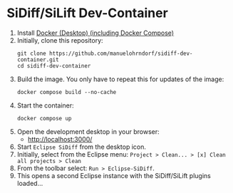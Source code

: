 # SiDiff/SiLift Dev-Container

1. Install [Docker (Desktop) (including Docker Compose)](https://docs.docker.com/get-started/get-docker/)
1. Initially, clone this repository:
    ```
    git clone https://github.com/manuelohrndorf/sidiff-dev-container.git
    cd sidiff-dev-container
    ```
1. Build the image. You only have to repeat this for updates of the image:
    ```
    docker compose build --no-cache
    ```
1. Start the container:
    ```
    docker compose up
    ```
1. Open the development desktop in your browser:
   - [http://localhost:3000/](http://localhost:3000/)
1. Start `Eclipse SiDiff` from the desktop icon.
1. Initially, select from the Eclipse menu: `Project > Clean... > [x] Clean all projects > Clean`
1. From the toolbar select: `Run > Eclipse-SiDiff`.
1. This opens a second Eclipse instance with the SiDiff/SiLift plugins loaded...
